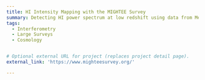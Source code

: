 ```yaml
---
title: HI Intensity Mapping with the MIGHTEE Survey
summary: Detecting HI power spectrum at low redshift using data from MeerKAT MIGHTEE Survey
tags:
  - Interferometry
  - Large Surveys
  - Cosmology


# Optional external URL for project (replaces project detail page).
external_link: 'https://www.mighteesurvey.org/'

---
```

